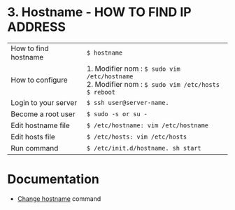 # 3. Hostname - HOW TO FIND IP ADDRESS

|                       |                                                     |
| --------------------- | --------------------------------------------------- |
| How to find hostname  | `$ hostname`
| How to configure      | 1. Modifier nom : `$ sudo vim /etc/hostname` <br>                                                                                                                   2. Modifier nom : `$ sudo vim /etc/hosts` <br>                                                                                                                                         `$ reboot`
| Login to your server  | `$ ssh user@server-name.`
| Become a root user    | `$ sudo -s or su -`
| Edit hostname file    | `$ /etc/hostname: vim /etc/hostname`
| Edit hosts file       | `$ /etc/hosts: vim /etc/hosts`
| Run command           | `$ /etc/init.d/hostname. sh start`

# Documentation

- [Change hostname](https://www.cyberciti.biz/faq/ubuntu-change-hostname-command/ "cyberciti.biz") command
